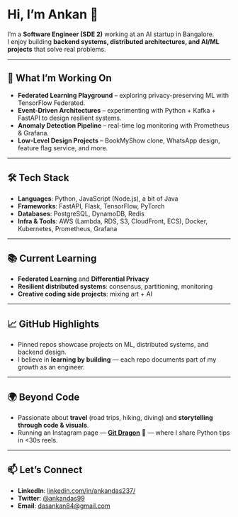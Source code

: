 # Hi, I’m Ankan 👋

I’m a **Software Engineer (SDE 2)** working at an AI startup in Bangalore.  
I enjoy building **backend systems, distributed architectures, and AI/ML projects** that solve real problems.

---

## 🚀 What I’m Working On
- **Federated Learning Playground** – exploring privacy-preserving ML with TensorFlow Federated.  
- **Event-Driven Architectures** – experimenting with Python + Kafka + FastAPI to design resilient systems.  
- **Anomaly Detection Pipeline** – real-time log monitoring with Prometheus & Grafana.  
- **Low-Level Design Projects** – BookMyShow clone, WhatsApp design, feature flag service, and more.

---

## 🛠️ Tech Stack
- **Languages**: Python, JavaScript (Node.js), a bit of Java  
- **Frameworks**: FastAPI, Flask, TensorFlow, PyTorch  
- **Databases**: PostgreSQL, DynamoDB, Redis  
- **Infra & Tools**: AWS (Lambda, RDS, S3, CloudFront, ECS), Docker, Kubernetes, Prometheus, Grafana  

---

## 📚 Current Learning
- **Federated Learning** and **Differential Privacy**  
- **Resilient distributed systems**: consensus, partitioning, monitoring  
- **Creative coding side projects**: mixing art + AI  

---

## 📈 GitHub Highlights
- Pinned repos showcase projects on ML, distributed systems, and backend design.  
- I believe in **learning by building** — each repo documents part of my growth as an engineer.

---

## 🌍 Beyond Code
- Passionate about **travel** (road trips, hiking, diving) and **storytelling through code & visuals**.  
- Running an Instagram page — [**Git Dragon**](https://instagram.com/gitdragon) 🐉 — where I share Python tips in <30s reels.

---

## 📫 Let’s Connect
- **LinkedIn**: [linkedin.com/in/ankandas237/](#)  
- **Twitter**: [@ankandas99](#)
- **Email**: dasankan84@gmail.com
